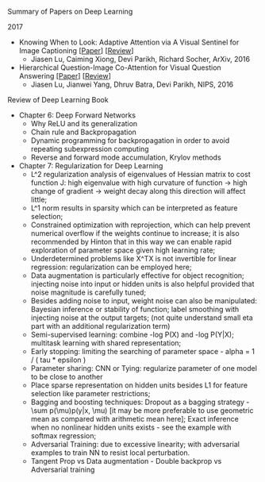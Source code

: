 Summary of Papers on Deep Learning

2017

- Knowing When to Look: Adaptive Attention via A Visual Sentinel for Image Captioning [[Paper](https://arxiv.org/abs/1612.01887)] [[Review](https://github.com/yufengm/Papers/blob/master/reviews/lu2016knowing.md)]
  - Jiasen Lu, Caiming Xiong, Devi Parikh, Richard Socher, ArXiv, 2016
- Hierarchical Question-Image Co-Attention for Visual Question Answering [[Paper](https://arxiv.org/abs/1606.00061)] [[Review](https://github.com/yufengm/Papers/blob/master/reviews/lu2016hierarchical.md)]
  - Jiasen Lu, Jianwei Yang, Dhruv Batra, Devi Parikh, NIPS, 2016

Review of Deep Learning Book

- Chapter 6: Deep Forward Networks
  - Why ReLU and its generalization
  - Chain rule and Backpropagation
  - Dynamic programming for backpropagation in order to avoid repeating subexpression computing
  - Reverse and forward mode accumulation, Krylov methods
- Chapter 7: Regularization for Deep Learning
  - L^2 regularization analysis of eigenvalues of Hessian matrix to cost function J: high eigenvalue with high curvature of function -> high change of gradient -> weight decay along this direction will affect little;
  - L^1 norm results in sparsity which can be interpreted as feature selection;
  - Constrained optimization with reprojection, which can help prevent numerical overflow if the weights continue to increase; it is also recommended by Hinton that in this way we can enable rapid exploration of parameter space given high learning rate;
  - Underdetermined problems like X^TX is not invertible for linear regression: regularization can be employed here;
  - Data augmentation is particularly effective for object recognition; injecting noise into input or hidden units is also helpful provided that noise magnitude is carefully tuned;
  - Besides adding noise to input, weight noise can also be manipulated: Bayesian inference or stability of function; label smoothing with injecting noise at the output targets; (not quite understand small eta part with an additional regularization term)
  - Semi-supervised learning: combine -log P(X) and -log P(Y|X); multitask learning with shared representation;
  - Early stopping: limiting the searching of parameter space - alpha = 1 / ( tau * epsilon )
  - Parameter sharing: CNN or Tying: regularize parameter of one model to be close to another
  - Place sparse representation on hidden units besides L1 for feature selection like parameter restrictions;
  - Bagging and boosting techniques: Dropout as a bagging strategy - \sum p(\mu)p(y|x, \mu) [it may be more preferable to use geometric mean as compared with arithmetic mean here]; Exact inference when no nonlinear hidden units exists - see the example with softmax regression;
  - Adversarial Training: due to excessive linearity; with adversarial examples to train NN to resist local perturbation.
  - Tangent Prop vs Data augmentation - Double backprop vs Adversarial training
